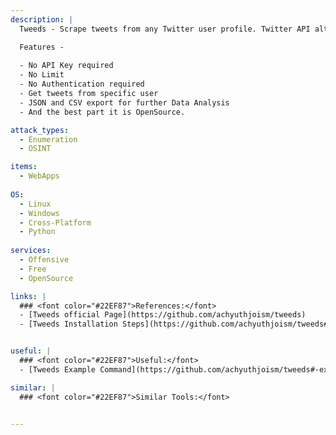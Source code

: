 ```yaml
---
description: |
  Tweeds - Scrape tweets from any Twitter user profile. Twitter API alternative to scrape Twitter hashtags, threads, images, videos, statistics, and Twitter history. Export data in JSON and CSV format. This project enables you to extract large amounts of data from Twitter. It lets you do much more than the Twitter API, because it doesn't have rate limits and you don't even need to have a Twitter account, a registered app, or Twitter API key.

  Features - 
  
  - No API Key required
  - No Limit
  - No Authentication required
  - Get tweets from specific user
  - JSON and CSV export for further Data Analysis
  - And the best part it is OpenSource.

attack_types:
  - Enumeration
  - OSINT

items:
  - WebApps
  
OS:
  - Linux
  - Windows
  - Cross-Platform
  - Python
    
services:
  - Offensive
  - Free
  - OpenSource

links: |
  ### <font color="#22EF87">References:</font>
  - [Tweeds official Page](https://github.com/achyuthjoism/tweeds)
  - [Tweeds Installation Steps](https://github.com/achyuthjoism/tweeds#-installation)


useful: |
  ### <font color="#22EF87">Useful:</font>
  - [Tweeds Example Command](https://github.com/achyuthjoism/tweeds#-example)

similar: | 
  ### <font color="#22EF87">Similar Tools:</font>


---
```



